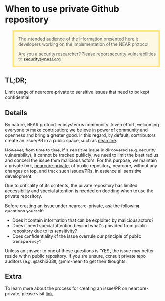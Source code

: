 # When to use private Github repository

<blockquote style="background: rgba(255, 200, 0, 0.1); border: 5px solid rgba(255, 200, 0, 0.4);">

The intended audience of the information presented here is developers working
on the implementation of the NEAR protocol.

Are you a security researcher? Please report security vulnerabilities to
[security@near.org](mailto:security@near.org).

</blockquote>

## TL;DR; 

Limit usage of nearcore-private to sensitive issues that need to be kept confidential


## Details

By nature, NEAR protocol ecosystem is community driven effort, welcoming everyone to make contribution; we believe in power of community and openness and bring a greater good. 
In this regard, by default, contributors create an issue/PR in a public space, such as [nearcore](https://github.com/near/nearcore).

However, from time to time, if a sensitive issue is discovered (e.g. security vulnerability), it cannot be tracked publicly; we need to limit the blast radius and conceal the issue from malicious actors. 
For this purpose, we maintain a private fork, [nearcore-private](https://github.com/near/nearcore-private), of public repository, nearcore, without any changes on top, and track such issues/PRs, in essence all sensitive development. 

Due to criticality of its contents, the private repository has limited accessibility and special attention is needed on deciding when to use the private repository.

Before creating an issue under nearcore-private, ask the following questions yourself:
* Does it contain information that can be exploited by malicious actors?
* Does it need special attention beyond what's provided from public repository due to its sensitivity?
* Does confidentiality of the issue overrule our principle of public transparency?

Unless an answer to one of these questions is 'YES', the issue may better reside within public repository. If you are unsure, consult private repo auditors (e.g. @akhi3030, @mm-near) to get their thoughts.

## Extra
To learn more about the process for creating an issue/PR on nearcore-private, please visit [link](https://github.com/near/nearcore/blob/c308df157bf64a528033b618b4f444d3b9c73f94/docs/practices/security_vulnerabilities.md).
